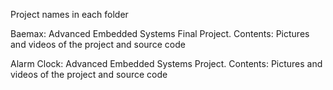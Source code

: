 Project names in each folder


 Baemax: Advanced Embedded Systems Final Project.
   Contents: Pictures and videos of the project and source code

   
 Alarm Clock: Advanced Embedded Systems Project.
   Contents: Pictures and videos of the project and source code
